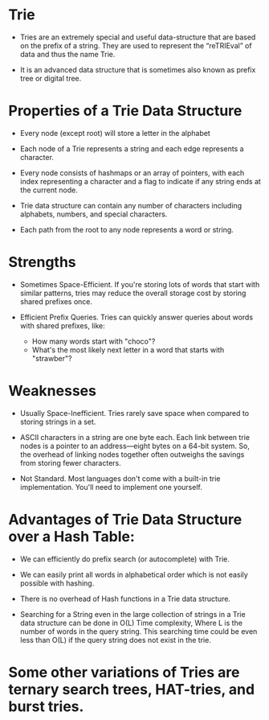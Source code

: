 # Trie
* Tries are an extremely special and useful data-structure that are based on the prefix of a string. They are used to represent the “reTRIEval” of data and thus the name Trie. 

* It is an advanced data structure that is sometimes also known as prefix tree or digital tree.


# Properties of a Trie Data Structure

* Every node (except root) will store a letter in the alphabet

* Each node of a Trie represents a string and each edge represents a character.
    
* Every node consists of hashmaps or an array of pointers, with each index representing a character and a flag to indicate if any string ends at the current node.

* Trie data structure can contain any number of characters including alphabets, numbers, and special characters.

* Each path from the root to any node represents a word or string.


#  Strengths

* Sometimes Space-Efficient. If you're storing lots of words that start with similar patterns, tries may reduce the overall storage cost by storing shared prefixes once.

* Efficient Prefix Queries. Tries can quickly answer queries about words with shared prefixes, like:
    * How many words start with "choco"?
    * What's the most likely next letter in a word that starts with "strawber"?


# Weaknesses

* Usually Space-Inefficient. Tries rarely save space when compared to storing strings in a set.

* ASCII characters in a string are one byte each. Each link between trie nodes is a pointer to an address—eight bytes on a 64-bit system. 
So, the overhead of linking nodes together often outweighs the savings from storing fewer characters.
    
* Not Standard. Most languages don't come with a built-in trie implementation. You'll need to implement one yourself.


# Advantages of Trie Data Structure over a Hash Table:

* We can efficiently do prefix search (or autocomplete) with Trie.

* We can easily print all words in alphabetical order which is not easily possible with hashing.
    
* There is no overhead of Hash functions in a Trie data structure.
    
* Searching for a String even in the large collection of strings in a Trie data structure can be done in O(L) Time complexity, Where L is the number of words in the query string. This searching time could be even less than O(L) if the query string does not exist in the trie.



#  Some other variations of Tries are ternary search trees, HAT-tries, and burst tries.
